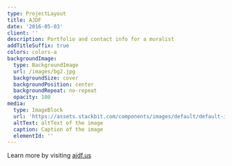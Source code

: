 ```yaml
---
type: ProjectLayout
title: AJDF
date: '2016-05-03'
client: ''
description: Portfolio and contact info for a muralist
addTitleSuffix: true
colors: colors-a
backgroundImage:
  type: BackgroundImage
  url: /images/bg2.jpg
  backgroundSize: cover
  backgroundPosition: center
  backgroundRepeat: no-repeat
  opacity: 100
media:
  type: ImageBlock
  url: 'https://assets.stackbit.com/components/images/default/default-image.png'
  altText: altText of the image
  caption: Caption of the image
  elementId: ''
---
```

Learn more by visiting [ajdf.us](https://www.ajdf.us/)
